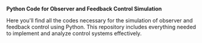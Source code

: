 **Python Code for Observer and Feedback Control Simulation**

Here you'll find all the codes necessary for the simulation of observer and feedback control using Python. This repository includes everything needed to implement and analyze control systems effectively.
